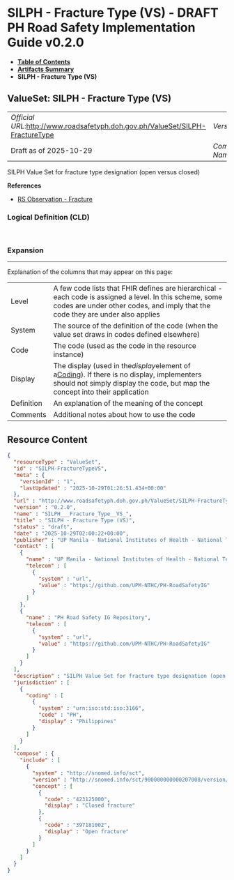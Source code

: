 # SILPH - Fracture Type (VS) - DRAFT PH Road Safety Implementation Guide v0.2.0

* [**Table of Contents**](toc.md)
* [**Artifacts Summary**](artifacts.md)
* **SILPH - Fracture Type (VS)**

## ValueSet: SILPH - Fracture Type (VS) 

| | |
| :--- | :--- |
| *Official URL*:http://www.roadsafetyph.doh.gov.ph/ValueSet/SILPH-FractureType | *Version*:0.2.0 |
| Draft as of 2025-10-29 | *Computable Name*:SILPH___Fracture_Type__VS_ |

 
SILPH Value Set for fracture type designation (open versus closed) 

 **References** 

* [RS Observation - Fracture](StructureDefinition-rs-observation-fracture.md)

### Logical Definition (CLD)

 

### Expansion

-------

 Explanation of the columns that may appear on this page: 

| | |
| :--- | :--- |
| Level | A few code lists that FHIR defines are hierarchical - each code is assigned a level. In this scheme, some codes are under other codes, and imply that the code they are under also applies |
| System | The source of the definition of the code (when the value set draws in codes defined elsewhere) |
| Code | The code (used as the code in the resource instance) |
| Display | The display (used in the*display*element of a[Coding](http://hl7.org/fhir/R4/datatypes.html#Coding)). If there is no display, implementers should not simply display the code, but map the concept into their application |
| Definition | An explanation of the meaning of the concept |
| Comments | Additional notes about how to use the code |



## Resource Content

```json
{
  "resourceType" : "ValueSet",
  "id" : "SILPH-FractureTypeVS",
  "meta" : {
    "versionId" : "1",
    "lastUpdated" : "2025-10-29T01:26:51.434+00:00"
  },
  "url" : "http://www.roadsafetyph.doh.gov.ph/ValueSet/SILPH-FractureType",
  "version" : "0.2.0",
  "name" : "SILPH___Fracture_Type__VS_",
  "title" : "SILPH - Fracture Type (VS)",
  "status" : "draft",
  "date" : "2025-10-29T02:00:22+00:00",
  "publisher" : "UP Manila - National Institutes of Health - National Telehealth Center",
  "contact" : [
    {
      "name" : "UP Manila - National Institutes of Health - National Telehealth Center",
      "telecom" : [
        {
          "system" : "url",
          "value" : "https://github.com/UPM-NTHC/PH-RoadSafetyIG"
        }
      ]
    },
    {
      "name" : "PH Road Safety IG Repository",
      "telecom" : [
        {
          "system" : "url",
          "value" : "https://github.com/UPM-NTHC/PH-RoadSafetyIG"
        }
      ]
    }
  ],
  "description" : "SILPH Value Set for fracture type designation (open versus closed)",
  "jurisdiction" : [
    {
      "coding" : [
        {
          "system" : "urn:iso:std:iso:3166",
          "code" : "PH",
          "display" : "Philippines"
        }
      ]
    }
  ],
  "compose" : {
    "include" : [
      {
        "system" : "http://snomed.info/sct",
        "version" : "http://snomed.info/sct/900000000000207008/version/20241001",
        "concept" : [
          {
            "code" : "423125000",
            "display" : "Closed fracture"
          },
          {
            "code" : "397181002",
            "display" : "Open fracture"
          }
        ]
      }
    ]
  }
}

```
